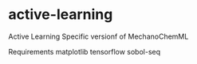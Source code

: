 # active-learning

Active Learning Specific versionf of MechanoChemML

Requirements
matplotlib
tensorflow
sobol-seq
